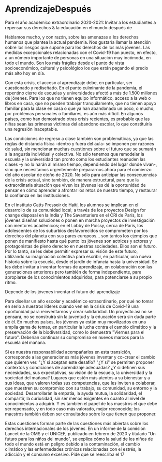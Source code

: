 # AprendizajeDespués
Para el año académico extraordinario 2020-2021: Invitar a los estudiantes a repensar sus derechos &amp; la educación en el mundo después de

Hablamos mucho, y con razón, sobre las amenazas a los derechos humanos que plantea la actual pandemia. Nos gustaría llamar la atención sobre los riesgos que supone para los derechos de los más jóvenes. Las medidas excepcionales relacionadas con el Covid-19 han puesto, en efecto, a un número importante de personas en una situación muy incómoda, en todo el mundo. Son los más frágiles desde el punto de vista socioeconómico, cultural y psicológico los que están pagando el precio más alto hoy en día.

Con esta crisis, el acceso al aprendizaje debe, en particular, ser cuestionado y rediseñado. En el punto culminante de la pandemia, el repentino cierre de escuelas y universidades afectó a más de 1.500 millones de jóvenes. Para los que no tienen equipo informático, acceso a la web o libros en casa, que no pueden trabajar tranquilamente, que no tienen apoyo familiar para la clase en casa o que ya han abandonado un poco, o mucho, por problemas personales o familiares, es aún más difícil. En algunos países, como han demostrado otras crisis recientes, es probable que las niñas sean las primeras víctimas del abandono escolar, lo que constituiría una regresión inaceptable.
 
Las condiciones de regreso a clase también son problemáticas, ya que las reglas de distancia física -dentro y fuera del aula- se imponen por razones de salud, sin mencionar muchas cuestiones sobre el futuro que se sumarán a la angustia individual y colectiva. No sólo tenemos que remodelar la escuela y la universidad tan pronto como los estudiantes reanuden las clases -y no lo harán al mismo tiempo, dependiendo del lugar donde vivan-, sino que necesitamos urgentemente prepararnos ahora para el comienzo del año escolar de otoño de 2020. No sólo para anticipar las consecuencias de la crisis actual, sino también, de manera estructural, para que la extraordinaria situación que viven los jóvenes les dé la oportunidad de pensar en cómo aprender a afrontar los retos de nuestro tiempo, y restaurar la confianza en las instituciones.

En el instituto Catts Pressoir de Haití, los alumnos se implican en el desarrollo de su comunidad local; a través de los proyectos Design for change disposal en la India y The Savanturiers en el CRI de París, los jóvenes diseñan soluciones o ponen en marcha proyectos de investigación con mentores académicos; en el Lobby de Poissy, cerca de París, los adolescentes de los suburbios desfavorecidos se comprometen por los derechos del planeta con sus pares europeos... son tantos los ejemplos que ponen de manifiesto hasta qué punto los jóvenes son actrices y actores y protagonistas de pleno derecho en nuestras sociedades. Ellos son el futuro. Por lo tanto, se les debe permitir expresar su visión de este futuro, utilizando su imaginación colectiva para escribir, en particular, una nueva historia sobre la escuela, desde el jardín de infancia hasta la universidad. Se les debe invitar a inventar formas de aprendizaje, en colaboración con las generaciones anteriores pero también de forma independiente, para apropiarse de los conocimientos adquiridos, para potenciarse a su propio ritmo.

Depende de los jóvenes inventar el futuro del aprendizaje

Para diseñar un año escolar y académico extraordinario, por qué no tomar en serio a nuestros líderes cuando ven en la crisis de Covid-19 una oportunidad para reinventarnos y crear solidaridad. Un proyecto así no se pensará, no se construirá sin la juventud y la educación será sin duda parte de él. En muchos países, los jóvenes ya están muy movilizados en una amplia gama de temas, en particular la lucha contra el cambio climático y la preservación de la biodiversidad, como lo demuestra "Viernes para el futuro". Deberían continuar su compromiso en nuevos marcos para la escuela del mañana.

Si es nuestra responsabilidad acompañarlos en esta transición, corresponde a las generaciones más jóvenes inventar y co-crear el cambio que quieren ver. "¿Y si aceptan este desafío? "¿Y si" se permiten proponer contextos y condiciones de aprendizaje adecuadas? ¿Y si definen sus necesidades, sus expectativas, su visión de la escuela, la universidad y la sociedad del mañana? Lugares que estén más atentos a su bienestar y a sus ideas, que valoren todas sus competencias, que les inviten a colaborar, que muestren su compromiso con su trabajo, su comunidad, su entorno y la sociedad. Desarrollarán la empatía, la ayuda mutua, la solidaridad, el compartir, la curiosidad, sin ser menos exigentes en cuanto al nivel de conocimientos a adquirir. Y es también el papel de los maestros el que debe ser repensado, y en todo caso más valorado, mejor reconocido; los maestros también deben ser consultados sobre lo que tienen que proponer.

Estas cuestiones forman parte de las cuestiones más abiertas sobre los derechos internacionales de los jóvenes. 
En un informe de la comisión Lancet de la OMS y el UNICEF, publicado en febrero de 2020 y titulado "Un futuro para los niños del mundo", se explica cómo la salud de los niños de todo el mundo está en peligro debido a la contaminación, el cambio climático y las enfermedades crónicas relacionadas con el estrés, la adicción y el consumo excesivo. Pide que se reescriba el 17
